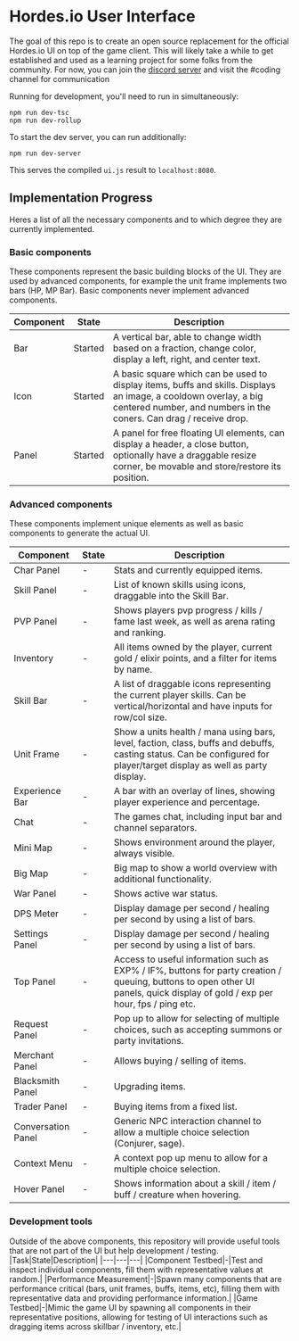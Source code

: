 # Hordes.io User Interface
The goal of this repo is to create an open source replacement for the official Hordes.io UI on top of the game client. 
This will likely take a while to get established and used as a learning project for some folks from the community.
For now, you can join the [discord server](https://discord.gg/hordes) and visit the #coding channel for communication

Running for development, you'll need to run in simultaneously:
```
npm run dev-tsc
npm run dev-rollup
```

To start the dev server, you can run additionally:
```
npm run dev-server
```
This serves the compiled `ui.js` result to `localhost:8080`.

## Implementation Progress
Heres a list of all the necessary components and to which degree they are currently implemented.

### Basic components
These components represent the basic building blocks of the UI. They are used by advanced components, for example the unit frame implements two bars (HP, MP Bar). Basic components never implement advanced components.

|Component|State|Description
|---|---|---|
|Bar|Started|A vertical bar, able to change width based on a fraction, change color, display a left, right, and center text.|
|Icon|Started|A basic square which can be used to display items, buffs and skills. Displays an image, a cooldown overlay, a big centered number, and numbers in the coners. Can drag / receive drop.|
|Panel|Started|A panel for free floating UI elements, can display a header, a close button, optionally have a draggable resize corner, be movable and store/restore its position.|

### Advanced components
These components implement unique elements as well as basic components to generate the actual UI.

|Component|State|Description
|---|---|---|
|Char Panel|-|Stats and currently equipped items.|
|Skill Panel|-|List of known skills using icons, draggable into the Skill Bar.|
|PVP Panel|-|Shows players pvp progress / kills / fame last week, as well as arena rating and ranking.|
|Inventory|-|All items owned by the player, current gold / elixir points, and a filter for items by name.|
|Skill Bar|-|A list of draggable icons representing the current player skills. Can be vertical/horizontal and have inputs for row/col size.|
|Unit Frame|-|Show a units health / mana using bars, level, faction, class, buffs and debuffs, casting status. Can be configured for player/target display as well as party display.|
|Experience Bar|-|A bar with an overlay of lines, showing player experience and percentage.|
|Chat|-|The games chat, including input bar and channel separators.|
|Mini Map|-|Shows environment around the player, always visible.|
|Big Map|-|Big map to show a world overview with additional functionality.|
|War Panel|-|Shows active war status.|
|DPS Meter|-|Display damage per second / healing per second by using a list of bars.|
|Settings Panel|-|Display damage per second / healing per second by using a list of bars.|
|Top Panel|-|Access to useful information such as EXP% / IF%, buttons for party creation / queuing, buttons to open other UI panels, quick display of gold / exp per hour, fps / ping etc.|
|Request Panel|-|Pop up to allow for selecting of multiple choices, such as accepting summons or party invitations.|
|Merchant Panel|-|Allows buying / selling of items.|
|Blacksmith Panel|-|Upgrading items.|
|Trader Panel|-|Buying items from a fixed list.|
|Conversation Panel|-|Generic NPC interaction channel to allow a multiple choice selection (Conjurer, sage).|
|Context Menu|-|A context pop up menu to allow for a multiple choice selection.|
|Hover Panel|-|Shows information about a skill / item / buff / creature when hovering.|

### Development tools
Outside of the above components, this repository will provide useful tools that are not part of the UI but help development / testing.
|Task|State|Description|
|---|---|---|
|Component Testbed|-|Test and inspect individual components, fill them with representative values at random.|
|Performance Measurement|-|Spawn many components that are performance critical (bars, unit frames, buffs, items, etc), filling them with representative data and providing performance information.|
|Game Testbed|-|Mimic the game UI by spawning all components in their representative positions, allowing for testing of UI interactions such as dragging items across skillbar / inventory, etc.|
